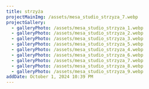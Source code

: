 ```yaml
---
title: strzyża
projectMainImg: /assets/mesa_studio_strzyza_7.webp
projectGallery:
  - galleryPhoto: /assets/mesa_studio_strzyza_1.webp
  - galleryPhoto: /assets/mesa_studio_strzyza_2.webp
  - galleryPhoto: /assets/mesa_studio_strzyza_3.webp
  - galleryPhoto: /assets/mesa_studio_strzyza_5.webp
  - galleryPhoto: /assets/mesa_studio_strzyza_4.webp
  - galleryPhoto: /assets/mesa_studio_strzyza_6.webp
  - galleryPhoto: /assets/mesa_studio_strzyza_7.webp
  - galleryPhoto: /assets/mesa_studio_strzyza_8.webp
  - galleryPhoto: /assets/mesa_studio_strzyza_9.webp
addDate: October 1, 2024 10:39 PM
---
```

